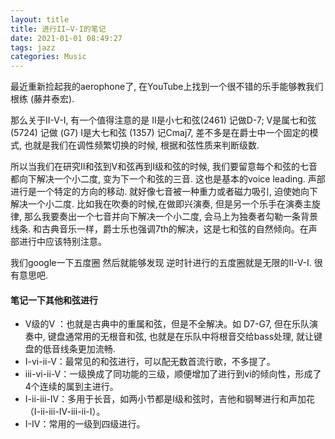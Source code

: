 ```yaml
---
layout: title
title: 进行II—V-I的笔记
date: 2021-01-01 08:49:27
tags: jazz
categories: Music
---
```


最近重新捡起我的aerophone了, 在YouTube上找到一个很不错的乐手能够教我们根练 (藤井泰宏). 

那么关于II-V-I, 有一个值得注意的是 II是小七和弦(2461) 记做D-7; V是属七和弦 (5724) 记做 (G7) I是大七和弦 (1357) 记Cmaj7, 差不多是在爵士中一个固定的模式, 也就是我们在调性频繁切换的时候, 根据和弦性质来判断级数. 

所以当我们在研究II和弦到V和弦再到I级和弦的时候, 我们要留意每个和弦的七音都向下解决一个小二度, 变为下一个和弦的三音. 这也是基本的voice leading. 声部进行是一个特定的方向的移动. 就好像七音被一种重力或者磁力吸引, 迫使她向下解决一个小二度. 比如我在吹奏的时候,在做即兴演奏, 但是另一个乐手在演奏主旋律, 那么我要奏出一个七音并向下解决一个小二度, 会马上为独奏者勾勒一条背景线条. 和古典音乐一样，爵士乐也强调7th的解决，这是七和弦的自然倾向。在声部进行中应该特别注意。

我们google一下五度圈 然后就能够发现 逆时针进行的五度圈就是无限的II-V-I. 很有意思吧.

#### 笔记一下其他和弦进行
+ V级的V ：也就是古典中的重属和弦，但是不全解决。如 D7-G7, 但在乐队演奏中, 键盘通常用的无根音和弦, 也就是在乐队中将根音交给bass处理, 就让键盘的低音线条更加流畅. 
+ I-vi-ii-V：最常见的和弦进行，可以配无数首流行歌，不多提了。
+ iii-vi-ii-V：一级换成了同功能的三级，顺便增加了进行到vi的倾向性，形成了4个连续的属到主进行。
+ I-ii-iii-IV：多用于长音，如两小节都是I级和弦时，吉他和钢琴进行和声加花（I-ii-iii-IV-iii-ii-I）。
+ I-IV：常用的一级到四级进行。
